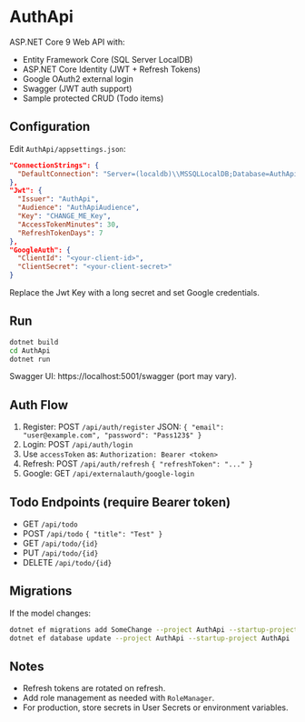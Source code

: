 # AuthApi

ASP.NET Core 9 Web API with:

- Entity Framework Core (SQL Server LocalDB)
- ASP.NET Core Identity (JWT + Refresh Tokens)
- Google OAuth2 external login
- Swagger (JWT auth support)
- Sample protected CRUD (Todo items)

## Configuration

Edit `AuthApi/appsettings.json`:

```json
"ConnectionStrings": {
  "DefaultConnection": "Server=(localdb)\\MSSQLLocalDB;Database=AuthApiDb;Trusted_Connection=True;MultipleActiveResultSets=true"
},
"Jwt": {
  "Issuer": "AuthApi",
  "Audience": "AuthApiAudience",
  "Key": "CHANGE_ME_Key",
  "AccessTokenMinutes": 30,
  "RefreshTokenDays": 7
},
"GoogleAuth": {
  "ClientId": "<your-client-id>",
  "ClientSecret": "<your-client-secret>"
}
```

Replace the Jwt Key with a long secret and set Google credentials.

## Run

```bash
dotnet build
cd AuthApi
dotnet run
```

Swagger UI: https://localhost:5001/swagger (port may vary).

## Auth Flow

1. Register: POST `/api/auth/register` JSON: `{ "email": "user@example.com", "password": "Pass123$" }`
2. Login: POST `/api/auth/login`
3. Use `accessToken` as: `Authorization: Bearer <token>`
4. Refresh: POST `/api/auth/refresh` `{ "refreshToken": "..." }`
5. Google: GET `/api/externalauth/google-login`

## Todo Endpoints (require Bearer token)
- GET `/api/todo`
- POST `/api/todo` `{ "title": "Test" }`
- GET `/api/todo/{id}`
- PUT `/api/todo/{id}`
- DELETE `/api/todo/{id}`

## Migrations
If the model changes:

```bash
dotnet ef migrations add SomeChange --project AuthApi --startup-project AuthApi
dotnet ef database update --project AuthApi --startup-project AuthApi
```

## Notes

- Refresh tokens are rotated on refresh.
- Add role management as needed with `RoleManager`.
- For production, store secrets in User Secrets or environment variables.

